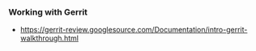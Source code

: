 ### Working with Gerrit
- https://gerrit-review.googlesource.com/Documentation/intro-gerrit-walkthrough.html